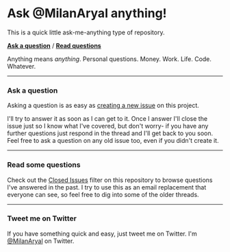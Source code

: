 # Ask @MilanAryal anything!

This is a quick little ask-me-anything type of repository.

[**Ask a question**](../../issues/new) / [**Read questions**](../../issues?q=is%3Aissue+is%3Aclosed)

Anything means *anything*. Personal questions. Money. Work. Life. Code. Whatever.

---

### Ask a question

Asking a question is as easy as [creating a new issue](../../issues/new) on this project.

I'll try to answer it as soon as I can get to it. Once I answer I'll close the issue just so I know what I've covered, but don't worry- if you have any further questions just respond in the thread and I'll get back to you soon. Feel free to ask a question on any old issue too, even if you didn't create it.

---

### Read some questions

Check out the [Closed Issues](../../issues?q=is%3Aissue+is%3Aclosed) filter on this repository to browse questions I've answered in the past. I try to use this as an email replacement that everyone can see, so feel free to dig into some of the older threads.

---

### Tweet me on Twitter

If you have something quick and easy, just tweet me on Twitter. I'm [@MilanAryal](https://twitter.com/MilanAryal) on Twitter.
